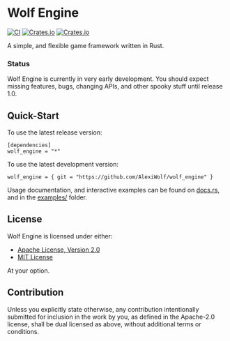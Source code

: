 # Wolf Engine

[![CI](https://github.com/AlexiWolf/wolf_engine/actions/workflows/ci.yml/badge.svg)](https://github.com/AlexiWolf/wolf_engine/actions/workflows/ci.yml)
[![Crates.io](https://img.shields.io/crates/l/wolf_engine)](https://github.com/AlexiWolf/wolf_engine#license)
[![Crates.io](https://img.shields.io/crates/v/wolf_engine)](https://crates.io/crates/wolf_engine)

A simple, and flexible game framework written in Rust.

### Status

Wolf Engine is currently in very early development.  You should expect missing
features, bugs, changing APIs, and other spooky stuff until release 1.0.

## Quick-Start 

To use the latest release version:

```
[dependencies]
wolf_engine = "*"
```

To use the latest development version:

```
wolf_engine = { git = "https://github.com/AlexiWolf/wolf_engine" }
```

Usage documentation, and interactive examples can be found on 
[docs.rs](https://docs.rs/wolf_engine/latest/), and in the 
[examples/](examples/) folder.

## License

Wolf Engine is licensed under either:

- [Apache License, Version 2.0](LICENSE-APACHE)
- [MIT License](LICENSE-MIT)

At your option.

## Contribution

Unless you explicitly state otherwise, any contribution intentionally
submitted for inclusion in the work by you, as defined in the Apache-2.0 
license, shall be dual licensed as above, without additional terms or 
conditions.


